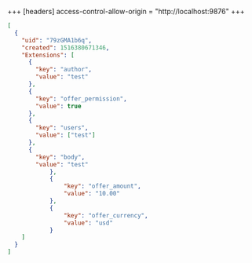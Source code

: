 +++
[headers]
access-control-allow-origin = "http://localhost:9876"
+++

```json
[
  {
    "uid": "79zGMA1b6q",
    "created": 1516380671346,
    "Extensions": [
      {
        "key": "author",
        "value": "test"
      },
      {
        "key": "offer_permission",
        "value": true
      },
      {
        "key": "users",
        "value": ["test"]
      },
      {
        "key": "body",
        "value": "test"
			},
			{
				"key": "offer_amount",
				"value": "10.00"
			},
			{
				"key": "offer_currency",
				"value": "usd"
			}
    ]
  }
]
```
